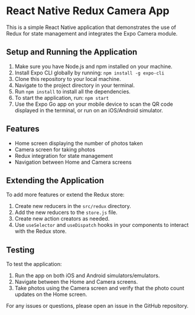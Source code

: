 # React Native Redux Camera App

This is a simple React Native application that demonstrates the use of Redux for state management and integrates the Expo Camera module.

## Setup and Running the Application

1. Make sure you have Node.js and npm installed on your machine.
2. Install Expo CLI globally by running: `npm install -g expo-cli`
3. Clone this repository to your local machine.
4. Navigate to the project directory in your terminal.
5. Run `npm install` to install all the dependencies.
6. To start the application, run: `npm start`
7. Use the Expo Go app on your mobile device to scan the QR code displayed in the terminal, or run on an iOS/Android simulator.

## Features

- Home screen displaying the number of photos taken
- Camera screen for taking photos
- Redux integration for state management
- Navigation between Home and Camera screens

## Extending the Application

To add more features or extend the Redux store:

1. Create new reducers in the `src/redux` directory.
2. Add the new reducers to the `store.js` file.
3. Create new action creators as needed.
4. Use `useSelector` and `useDispatch` hooks in your components to interact with the Redux store.

## Testing

To test the application:

1. Run the app on both iOS and Android simulators/emulators.
2. Navigate between the Home and Camera screens.
3. Take photos using the Camera screen and verify that the photo count updates on the Home screen.

For any issues or questions, please open an issue in the GitHub repository.